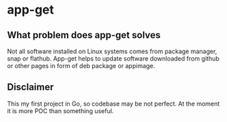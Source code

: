 # app-get

## What problem does app-get solves
Not all software installed on Linux systems comes from package manager, snap or flathub. App-get helps to update software downloaded from github or other pages in form of deb package or appimage.


## Disclaimer
This my first project in Go, so codebase may be not perfect.
At the moment it is more POC than something useful.